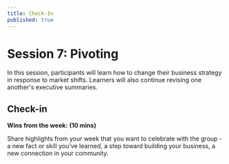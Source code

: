 ```yaml
---
title: Check-In
published: true
---
```

# Session 7: Pivoting

In this session, participants will learn how to change their business strategy in response to market shifts. Learners will also continue revising one another's executive summaries.

## Check-in 

**Wins from the week:** **(10 mins)**

Share highlights from your week that you want to celebrate with the group - a new fact or skill you’ve learned, a step toward building your business, a new connection in your community. 
